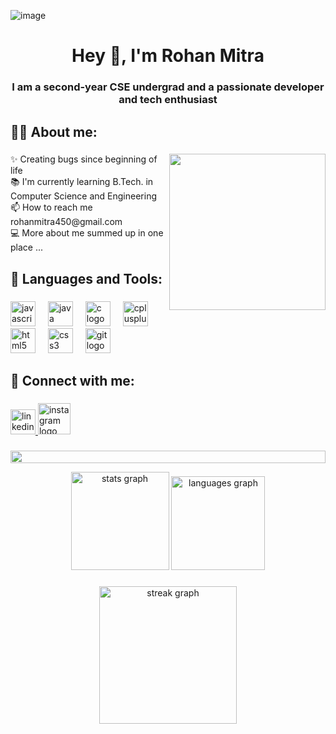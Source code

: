 ![image](https://repository-images.githubusercontent.com/588181932/e36ec678-7984-4cdd-8e4c-a3932772ff8e)


<h1 align="center">Hey 👋, I'm Rohan Mitra</h1>

###

<h3 align="center">I am a second-year CSE undergrad and a passionate developer and tech enthusiast</h3>

###

<h2 align="left">🙋‍♂️ About me:</h2>

###

<img align="right" height="250" src="https://camo.githubusercontent.com/5ddf73ad3a205111cf8c686f687fc216c2946a75005718c8da5b837ad9de78c9/68747470733a2f2f7468756d62732e6766796361742e636f6d2f4576696c4e657874446576696c666973682d736d616c6c2e676966"  />
<p align="left">✨ Creating bugs since beginning of life<br>📚 I'm currently learning B.Tech. in Computer Science and Engineering<br>📫 How to reach me rohanmitra450@gmail.com<br>💻 More about me summed up in one place ...</p>


###

<h2 align="left">🚀 Languages and Tools:</h2>

###

<div align="left">
  <img src="https://cdn.jsdelivr.net/gh/devicons/devicon/icons/javascript/javascript-original.svg" height="40" alt="javascript logo"  />
  <img width="12" />
  <img src="https://cdn.jsdelivr.net/gh/devicons/devicon/icons/java/java-original.svg" height="40" alt="java logo"  />
  <img width="12" />
  <img src="https://cdn.jsdelivr.net/gh/devicons/devicon/icons/c/c-original.svg" height="40" alt="c logo"  />
  <img width="12" />
  <img src="https://cdn.jsdelivr.net/gh/devicons/devicon/icons/cplusplus/cplusplus-original.svg" height="40" alt="cplusplus logo"  />
  <img width="12" />
  <img src="https://cdn.jsdelivr.net/gh/devicons/devicon/icons/html5/html5-original.svg" height="40" alt="html5 logo"  />
  <img width="12" />
  <img src="https://cdn.jsdelivr.net/gh/devicons/devicon/icons/css3/css3-original.svg" height="40" alt="css3 logo"  />
  <img width="12" />
  <img src="https://cdn.jsdelivr.net/gh/devicons/devicon/icons/git/git-original.svg" height="40" alt="git logo"  />
</div>

###

<h2 align="left">💬 Connect with me:</h2>

###

<div align="left">
  <a href="https://www.linkedin.com/in/rohan-mitra-63b7a1245/" target="_blank">
     <img src="https://www.freepnglogos.com/uploads/linkedin-basic-round-social-logo-png-13.png" width="40" height="40" alt="linkedin logo"  />
  </a>
  <a href="https://instagram.com/_rohan._.mitra_?igshid=MzNlNGNkZWQ4Mg==" target="_blank">
  <img src="https://png.pngtree.com/png-clipart/20180626/ourmid/pngtree-instagram-icon-instagram-logo-png-image_3584853.png" width="52" height="50" alt="instagram logo"  />
  </a>
</div>

###

<!--📏LINE-->
<p align="center">
<img src="https://i.imgur.com/dBaSKWF.gif" height="20" width="100%">

<br clear="both">


<div align="center">
  <img src="https://github-readme-stats.vercel.app/api?username=Rohan-450&hide_title=false&hide_rank=false&show_icons=true&include_all_commits=true&count_private=true&disable_animations=false&theme=dracula&locale=en&hide_border=true&order=1" height="157" alt="stats graph"  />
    <img src="https://github-readme-stats.vercel.app/api/top-langs?username=Rohan-450&locale=en&hide_title=false&layout=compact&card_width=320&langs_count=5&theme=dracula&hide_border=true&order=2" height="150" alt="languages graph"  />
</div>

###

 <div align="center">
  <img src="https://streak-stats.demolab.com?user=Rohan-450&locale=en&mode=daily&theme=dark&hide_border=false&border_radius=5&order=3" height="220" alt="streak graph"  />
</div>

###


<!---
- 👋 Hi, I’m @Rohan-450
- 👀 I’m interested in ...
- 🌱 I’m currently learning ...
- 💞️ I’m looking to collaborate on ...
- 📫 How to reach me ...


Rohan-450/Rohan-450 is a ✨ special ✨ repository because its `README.md` (this file) appears on your GitHub profile.
You can click the Preview link to take a look at your changes.
--->
